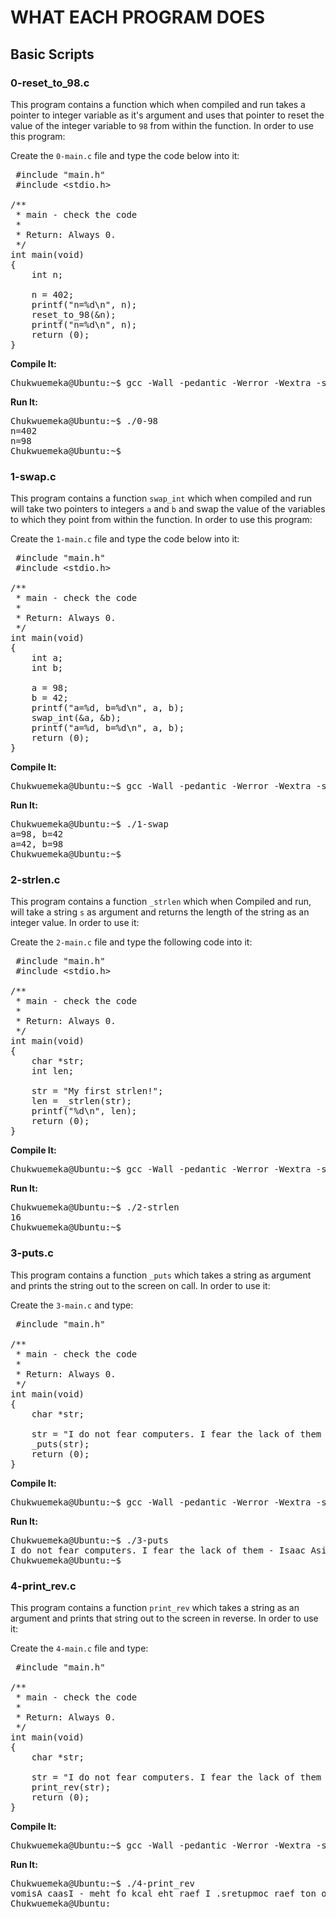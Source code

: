 # WHAT EACH PROGRAM DOES

## Basic Scripts

### 0-reset_to_98.c
This program contains a function which when compiled and run takes a pointer to integer variable as it's argument and uses that pointer to reset the value of the integer variable to `98` from within the function. In order to use this program:

Create the `0-main.c` file and type the code below into it:
<pre>
 #include "main.h"
 #include &lt;stdio.h&gt;

/**
 * main - check the code 
 *
 * Return: Always 0.
 */
int main(void)
{
    int n;

    n = 402;
    printf("n=%d\n", n);
    reset_to_98(&n);
    printf("n=%d\n", n);
    return (0);
}
</pre>

**Compile It:**
<pre>
Chukwuemeka@Ubuntu:~$ gcc -Wall -pedantic -Werror -Wextra -std=gnu89 0-main.c 0-reset_to_98.c -o 0-98
</pre>

**Run It:**
<pre>
Chukwuemeka@Ubuntu:~$ ./0-98 
n=402
n=98
Chukwuemeka@Ubuntu:~$ 
</pre>

### 1-swap.c
This program contains a function `swap_int` which when compiled and run will take two pointers to integers `a` and `b` and swap the value of the variables to which they point from within the function. In order to use this program:

Create the `1-main.c` file and type the code below into it:
<pre>
 #include "main.h"
 #include &lt;stdio.h&gt;

/**
 * main - check the code
 *
 * Return: Always 0.
 */
int main(void)
{
    int a;
    int b;

    a = 98;
    b = 42;
    printf("a=%d, b=%d\n", a, b);
    swap_int(&a, &b);
    printf("a=%d, b=%d\n", a, b);
    return (0);
}
</pre>

**Compile It:**
<pre>
Chukwuemeka@Ubuntu:~$ gcc -Wall -pedantic -Werror -Wextra -std=gnu89 1-main.c 1-swap.c -o 1-swap
</pre>

**Run It:**
<pre>
Chukwuemeka@Ubuntu:~$ ./1-swap 
a=98, b=42
a=42, b=98
Chukwuemeka@Ubuntu:~$ 
</pre>


### 2-strlen.c
This program contains a function `_strlen` which when Compiled and run, will take a string `s` as argument and returns the length of the string as an integer value. In order to use it:

Create the `2-main.c` file and type the following code into it:
<pre>
 #include "main.h"
 #include &lt;stdio.h&gt;

/**
 * main - check the code
 *
 * Return: Always 0.
 */
int main(void)
{
    char *str;
    int len;

    str = "My first strlen!";
    len = _strlen(str);
    printf("%d\n", len);
    return (0);
}
</pre>	

**Compile It:**
<pre>
Chukwuemeka@Ubuntu:~$ gcc -Wall -pedantic -Werror -Wextra -std=gnu89 2-main.c 2-strlen.c -o 2-strlen
</pre>

**Run It:**
<pre>
Chukwuemeka@Ubuntu:~$ ./2-strlen 
16
Chukwuemeka@Ubuntu:~$ 
</pre>


### 3-puts.c
This program contains a function `_puts` which takes a string as argument and prints the string out to the screen on call. In order to use it:

Create the `3-main.c` and type:
<pre>
 #include "main.h"

/**
 * main - check the code
 *
 * Return: Always 0.
 */
int main(void)
{
    char *str;

    str = "I do not fear computers. I fear the lack of them - Isaac Asimov";
    _puts(str);
    return (0);
}
</pre>

**Compile It:**
<pre>
Chukwuemeka@Ubuntu:~$ gcc -Wall -pedantic -Werror -Wextra -std=gnu89 _putchar.c 3-main.c 3-puts.c -o 3-puts
</pre>

**Run It:**
<pre>
Chukwuemeka@Ubuntu:~$ ./3-puts 
I do not fear computers. I fear the lack of them - Isaac Asimov
Chukwuemeka@Ubuntu:~$ 
</pre>


### 4-print_rev.c
This program contains a function `print_rev` which takes a string as an argument and prints that string out to the screen in reverse. In order to use it:

Create the `4-main.c` file and type:
<pre>
 #include "main.h"

/**
 * main - check the code
 *
 * Return: Always 0.
 */
int main(void)
{
    char *str;

    str = "I do not fear computers. I fear the lack of them - Isaac Asimov";
    print_rev(str);
    return (0);
}
</pre>

**Compile It:**
<pre>
Chukwuemeka@Ubuntu:~$ gcc -Wall -pedantic -Werror -Wextra -std=gnu89 _putchar.c 4-main.c 4-print_rev.c -o 4-print_rev
</pre>

**Run It:**
<pre>
Chukwuemeka@Ubuntu:~$ ./4-print_rev 
vomisA caasI - meht fo kcal eht raef I .sretupmoc raef ton od I
Chukwuemeka@Ubuntu: 
</pre>















